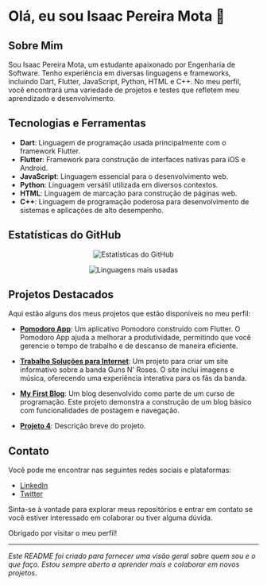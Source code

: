 # Olá, eu sou Isaac Pereira Mota 👋

## Sobre Mim

Sou Isaac Pereira Mota, um estudante apaixonado por Engenharia de Software. Tenho experiência em diversas linguagens e frameworks, incluindo Dart, Flutter, JavaScript, Python, HTML e C++. No meu perfil, você encontrará uma variedade de projetos e testes que refletem meu aprendizado e desenvolvimento.

## Tecnologias e Ferramentas

- **Dart**: Linguagem de programação usada principalmente com o framework Flutter.
- **Flutter**: Framework para construção de interfaces nativas para iOS e Android.
- **JavaScript**: Linguagem essencial para o desenvolvimento web.
- **Python**: Linguagem versátil utilizada em diversos contextos.
- **HTML**: Linguagem de marcação para construção de páginas web.
- **C++**: Linguagem de programação poderosa para desenvolvimento de sistemas e aplicações de alto desempenho.

## Estatísticas do GitHub

<p align="center">
  <img src="https://github-readme-stats.vercel.app/api?username=IsaacMota&show_icons=true&hide_title=true&count_private=true&hide=prs&theme=radical" alt="Estatísticas do GitHub"/>
</p>

<p align="center">
  <img src="https://github-readme-stats.vercel.app/api/top-langs/?username=IsaacMota&layout=compact&theme=radical" alt="Linguagens mais usadas"/>
</p>

## Projetos Destacados

Aqui estão alguns dos meus projetos que estão disponíveis no meu perfil:

- **[Pomodoro App](https://github.com/IsaacMota/pomodoro_app)**: Um aplicativo Pomodoro construído com Flutter. O Pomodoro App ajuda a melhorar a produtividade, permitindo que você gerencie o tempo de trabalho e de descanso de maneira eficiente.

- **[Trabalho Soluções para Internet](https://github.com/IsaacMota/trabalhosolucoesparainternet)**: Um projeto para criar um site informativo sobre a banda Guns N' Roses. O site inclui imagens e música, oferecendo uma experiência interativa para os fãs da banda. 

- **[My First Blog](https://github.com/IsaacMota/my-first-blog)**: Um blog desenvolvido como parte de um curso de programação. Este projeto demonstra a construção de um blog básico com funcionalidades de postagem e navegação. 

- **[Projeto 4](link-para-o-repositorio)**: Descrição breve do projeto.

## Contato

Você pode me encontrar nas seguintes redes sociais e plataformas:

- [LinkedIn](https://www.linkedin.com/in/isaacpereiramota) 
- [Twitter](https://twitter.com/isaac_pereira)

Sinta-se à vontade para explorar meus repositórios e entrar em contato se você estiver interessado em colaborar ou tiver alguma dúvida.

Obrigado por visitar o meu perfil!

---

*Este README foi criado para fornecer uma visão geral sobre quem sou e o que faço. Estou sempre aberto a aprender mais e colaborar em novos projetos.*

